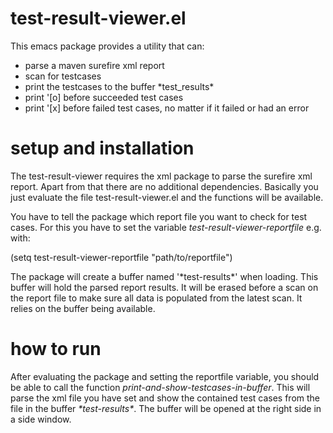 # test-result-viewer.el

This emacs package provides a utility that can:

- parse a maven surefire xml report
- scan for testcases
- print the testcases to the buffer \*test_results\*
- print '[o] before succeeded test cases
- print '[x] before failed test cases, no matter if it failed or had an error

# setup and installation

The test-result-viewer requires the xml package to parse the surefire xml report.
Apart from that there are no additional dependencies.
Basically you just evaluate the file test-result-viewer.el and the functions
will be available.

You have to tell the package which report file you want to check for test cases.
For this you have to set the variable _test-result-viewer-reportfile_ e.g. with:

(setq test-result-viewer-reportfile "path/to/reportfile")

The package will create a buffer named '\*test-results\*' when loading. This 
buffer will hold the parsed report results. It will be erased before a scan 
on the report file to make sure all data is populated from the latest scan.
It relies on the buffer being available.

# how to run

After evaluating the package and setting the reportfile variable, you should
be able to call the function _print-and-show-testcases-in-buffer_.
This will parse the xml file you have set and show the contained test cases
from the file in the buffer _\*test-results\*_.
The buffer will be opened at the right side in a side window.

